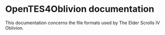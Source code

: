 # OpenTES4Oblivion documentation

This documentation concerns the file formats used by The Elder Scrolls IV Oblivion.

